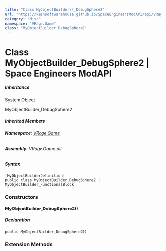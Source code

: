 ```yaml
---
title: "Class MyObjectBuilder\\_DebugSphere2"
url: "https://keensoftwarehouse.github.io/SpaceEngineersModAPI/api/VRage.Game.MyObjectBuilder_DebugSphere2.html"
category: "Misc"
namespace: "VRage.Game"
class: "MyObjectBuilder_DebugSphere2"
---
```


# Class MyObjectBuilder\_DebugSphere2 | Space Engineers ModAPI

##### Inheritance

System.Object

MyObjectBuilder\_DebugSphere2

##### Inherited Members

###### **Namespace**: [VRage.Game](https://keensoftwarehouse.github.io/SpaceEngineersModAPI/api/VRage.Game.html)

###### **Assembly**: VRage.Game.dll

##### Syntax

```
[MyObjectBuilderDefinition]
public class MyObjectBuilder_DebugSphere2 : MyObjectBuilder_FunctionalBlock
```

### [](#constructors)Constructors

#### [](#VRage_Game_MyObjectBuilder_DebugSphere2__ctor)MyObjectBuilder\_DebugSphere2()

##### Declaration

```
public MyObjectBuilder_DebugSphere2()
```

### [](#extensionmethods)Extension Methods